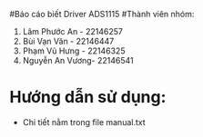 #Báo cáo biết Driver ADS1115 
#Thành viên nhóm:
1. Lâm Phước An   - 22146257
2. Bùi Vạn Văn    - 22146447
3. Phạm Vũ Hưng   - 22146325
4. Nguyễn An Vương- 22146541
# Hướng dẫn sử dụng:
- Chi tiết nằm trong file manual.txt
